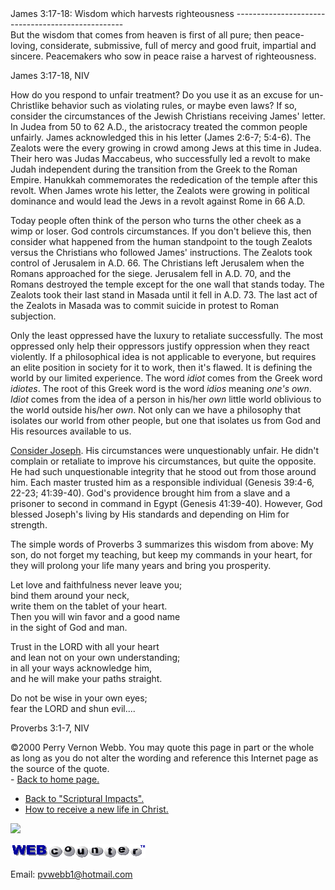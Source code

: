  <head> <title>(PVW) James 3:17-18: Wisdom which harvests righteousness</title> <meta content="IE=9" http-equiv="X-UA-Compatible"></meta> <link href="css/page_style.css" rel="stylesheet" type="text/css"></link> </head><body><div class="page_style"> James 3:17-18: Wisdom which harvests righteousness
--------------------------------------------------

<div class="p">But the wisdom that comes from heaven is first of all pure; then peace-loving, considerate, submissive, full of mercy and good fruit, impartial and sincere. Peacemakers who sow in peace raise a harvest of righteousness.

 James 3:17-18, NIV</div>How do you respond to unfair treatment? Do you use it as an excuse for un-Christlike behavior such as violating rules, or maybe even laws? If so, consider the circumstances of the Jewish Christians receiving James' letter. In Judea from 50 to 62 A.D., the aristocracy treated the common people unfairly. James acknowledged this in his letter (James 2:6-7; 5:4-6). The Zealots were the every growing in crowd among Jews at this time in Judea. Their hero was Judas Maccabeus, who successfully led a revolt to make Judah independent during the transition from the Greek to the Roman Empire. Hanukkah commemorates the rededication of the temple after this revolt. When James wrote his letter, the Zealots were growing in political dominance and would lead the Jews in a revolt against Rome in 66 A.D.

Today people often think of the person who turns the other cheek as a wimp or loser. God controls circumstances. If you don't believe this, then consider what happened from the human standpoint to the tough Zealots versus the Christians who followed James' instructions. The Zealots took control of Jerusalem in A.D. 66. The Christians left Jerusalem when the Romans approached for the siege. Jerusalem fell in A.D. 70, and the Romans destroyed the temple except for the one wall that stands today. The Zealots took their last stand in Masada until it fell in A.D. 73. The last act of the Zealots in Masada was to commit suicide in protest to Roman subjection.

Only the least oppressed have the luxury to retaliate successfully. The most oppressed only help their oppressors justify oppression when they react violently. If a philosophical idea is not applicable to everyone, but requires an elite position in society for it to work, then it's flawed. It is defining the world by our limited experience. The word *idiot* comes from the Greek word *idiotes*. The root of this Greek word is the word *idios* meaning *one's own*. *Idiot* comes from the idea of a person in his/her *own* little world oblivious to the world outside his/her *own*. Not only can we have a philosophy that isolates our world from other people, but one that isolates us from God and His resources available to us.

[Consider Joseph](joseph.html). His circumstances were unquestionably unfair. He didn't complain or retaliate to improve his circumstances, but quite the opposite. He had such unquestionable integrity that he stood out from those around him. Each master trusted him as a responsible individual (Genesis 39:4-6, 22-23; 41:39-40). God's providence brought him from a slave and a prisoner to second in command in Egypt (Genesis 41:39-40). However, God blessed Joseph's living by His standards and depending on Him for strength.

<div class="p">The simple words of Proverbs 3 summarizes this wisdom from above: My son, do not forget my teaching,   
 but keep my commands in your heart,   
 for they will prolong your life many years   
 and bring you prosperity.

Let love and faithfulness never leave you;   
 bind them around your neck,   
 write them on the tablet of your heart.   
 Then you will win favor and a good name   
 in the sight of God and man.

Trust in the LORD with all your heart   
 and lean not on your own understanding;   
 in all your ways acknowledge him,   
 and he will make your paths straight.

Do not be wise in your own eyes;   
 fear the LORD and shun evil....

 Proverbs 3:1-7, NIV</div><div class="copy">©2000 Perry Vernon Webb. You may quote this page in part or the whole as long as you do not alter the wording and reference this Internet page as the source of the quote.</div> </div>- [Back to home page.](noframesindex.html)
- [Back to "Scriptural Impacts".](impacts.html)
- [How to receive a new life in Christ.](gospel.html)
 
![](http://counter.digits.com/wc/-d/4/pvwebb)

[![digits](images/wc-03.gif)](http://www.digits.com/)

Email: [pvwebb1@hotmail.com](mailto:pvwebb1@hotmail.com)

 